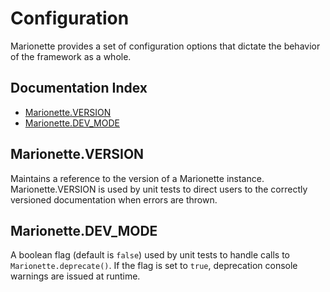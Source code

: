 # Configuration

Marionette provides a set of configuration options that dictate the behavior of the framework as a whole.

## Documentation Index

* [Marionette.VERSION](#marionetteversion)
* [Marionette.DEV_MODE](#marionettedevmode)

## Marionette.VERSION

Maintains a reference to the version of a Marionette instance. Marionette.VERSION is used by unit tests to direct users to the correctly versioned documentation when errors are thrown.


## Marionette.DEV_MODE

A boolean flag (default is ```false```) used by unit tests to handle calls to ```Marionette.deprecate()```. If the flag is set to ```true```, deprecation console warnings are issued at runtime.
